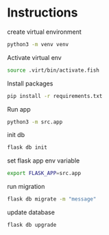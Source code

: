 # Instructions

create virtual environment

```bash
python3 -m venv venv
```

Activate virtual env

```bash
source .virt/bin/activate.fish
```

Install packages

```bash
pip install -r requirements.txt
```

Run app

```bash
python3 -m src.app
```

init db

```bash
flask db init
```

set flask app env variable

```bash
export FLASK_APP=src.app
```

run migration

```bash
flask db migrate -m "message"
```

update database

```bash
flask db upgrade
```
